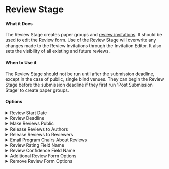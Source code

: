 # Review Stage

#### What it Does&#x20;

The Review Stage creates paper groups and [review invitations](../default-forms/default-review-form.md). It should be used to edit the Review form. Use of the Review Stage will overwrite any changes made to the Review Invitations through the Invitation Editor. It also sets the visibility of all existing and future reviews.&#x20;

#### When to Use it

The Review Stage should not be run until after the submission deadline, except in the case of public, single blind venues. They can begin the Review Stage before the submission deadline if they first run 'Post Submission Stage' to create paper groups.&#x20;

#### Options

<details>

<summary>Review Start Date</summary>

* When Review Invitations will open for Reviewers, in GMT
* Optional
* Defaults to now

</details>

<details>

<summary>Review Deadline</summary>

* When Review Invitations will close for Reviewers, in GMT
* Required

</details>

<details>

<summary>Make Reviews Public</summary>

* If yes, sets the readers of existing and future reviews to 'everyone'.&#x20;
* Required&#x20;
* Will not work if submissions are not public

</details>

<details>

<summary>Release Reviews to Authors</summary>

* If yes, sets the readers of existing and future reviews to include paper authors.&#x20;
* Required&#x20;
* Will not work if 'Make Reviews Public' is selected while submissions are not public

</details>

<details>

<summary>Release Reviews to Reviewers</summary>

* Sets the visibility of existing and future reviews.&#x20;
* Required

</details>

<details>

<summary>Email Program Chairs About Reviews</summary>

* Determines if PCs will be notified of future review submissions.
* Required

</details>

<details>

<summary>Review Rating Field Name</summary>

* Determines which field should be used to calculate the average "rating" on the PC console. You should enter a field that has been added via "Additional Review Form Options".&#x20;
* The selected field should have options that follow the format "number: description". For example, "1: Very poor".&#x20;
* Required
* Defaults to "rating"

</details>

<details>

<summary>Review Confidence Field Name</summary>

* Determines which field should be used to calculate the average "confidence" on the PC console. You should enter a field that has been added via "Additional Review Form Options".&#x20;
* The selected field should have options that follow the format "number: description". For example, "1: Not confident".&#x20;
* Required
* Defaults to "confidence"

</details>

<details>

<summary>Additional Review Form Options </summary>

* Adds or overwrites fields to the Review Form. Expects valid JSON surrounded by a single pair of curly braces {}. Read more about the accepted field types [here](broken-reference).&#x20;
* Optional&#x20;
* Defaults to [default Review Form](../default-forms/default-review-form.md).

</details>

<details>

<summary>Remove Review Form Options</summary>

* Removes fields from the Review form. Expects a comma separated list of field names in lowercase.
* Optional&#x20;
* Defaults to [default Review Form](../default-forms/default-review-form.md).

</details>
